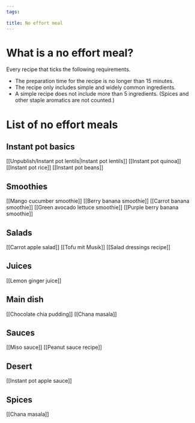 ```yaml
---
tags:
  
title: No effort meal
---
```

# What is a no effort meal?
Every recipe that ticks the following requirements.
- The preparation time for the recipe is no longer than 15 minutes.
- The recipe only includes simple and widely common ingredients.
- A simple recipe does not include more than 5 ingredients. (Spices and other staple aromatics are not counted.)
# List of no effort meals
## Instant pot basics
[[Unpublish/Instant pot lentils|Instant pot lentils]]
[[Instant pot quinoa]]
[[Instant pot rice]]
[[Instant pot beans]]
## Smoothies
[[Mango cucumber smoothie]]
[[Berry banana smoothie]]
[[Carrot banana smoothie]]
[[Green avocado lettuce smoothie]]
[[Purple berry banana smoothie]]
## Salads
[[Carrot apple salad]]
[[Tofu mit Musik]]
[[Salad dressings recipe]]
## Juices
[[Lemon ginger juice]]
## Main dish
[[Chocolate chia pudding]]
[[Chana masala]]
## Sauces
[[Miso sauce]]
[[Peanut sauce recipe]]
## Desert
[[Instant pot apple sauce]]
## Spices
[[Chana masala]]